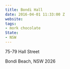 ```yaml
---
title: Bondi Hall
date: 2016-04-01 11:33:00 Z
website: 
tags:
- mork chocolate
State:
- NSW
---
```


75-79 Hall Street

Bondi Beach, NSW 2026

